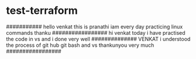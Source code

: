 # test-terraform
###########
hello venkat this is pranathi
iam every day practicing linux commands
thanku
#################
hi venkat
today i have practised the code in vs
and i done very well
##############
VENKAT i understood the process of git hub git bash and vs
thankunyou very much
#################
